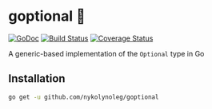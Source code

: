 # goptional 🔲

[![GoDoc][doc-img]][doc] [![Build Status][ci-img]][ci] [![Coverage Status][cov-img]][cov]

A generic-based implementation of the `Optional` type in Go

## Installation

```bash
go get -u github.com/nykolynoleg/goptional
```

[doc-img]: https://pkg.go.dev/badge/github.com/nykolynoleg/goptional
[doc]: https://pkg.go.dev/github.com/nykolynoleg/goptional
[ci-img]: https://github.com/nykolynoleg/goptional/actions/workflows/go.yml/badge.svg
[ci]: https://github.com/nykolynoleg/goptional/actions/workflows/go.yml
[cov-img]: https://codecov.io/gh/nykolynoleg/goptional/branch/master/graph/badge.svg
[cov]: https://codecov.io/gh/nykolynoleg/goptional
